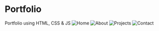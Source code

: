 # Portfolio
Portfolio using HTML, CSS &amp; JS
![Home](https://github.com/Noorsyedd/Portfolio/assets/79561867/a286f53e-a7c8-4e9a-8aaa-c616a2aaa021)
![About](https://github.com/Noorsyedd/Portfolio/assets/79561867/2cb95c24-ac86-4dc1-bf6b-23bdd23d5f8b)
![Projects](https://github.com/Noorsyedd/Portfolio/assets/79561867/888506f3-d892-4a68-b685-3f3ca95626c4)
![Contact](https://github.com/Noorsyedd/Portfolio/assets/79561867/2167d33a-b5fe-49ea-b348-3596fd6eb627)
